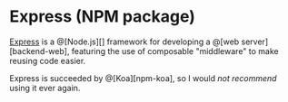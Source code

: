 # Express (NPM package)

[Express](https://expressjs.com/) is a @[Node.js][] framework for developing a @[web server][backend-web],
featuring the use of composable "middleware" to make reusing code easier.

Express is succeeded by @[Koa][npm-koa], so I would *not recommend* using it ever again.
